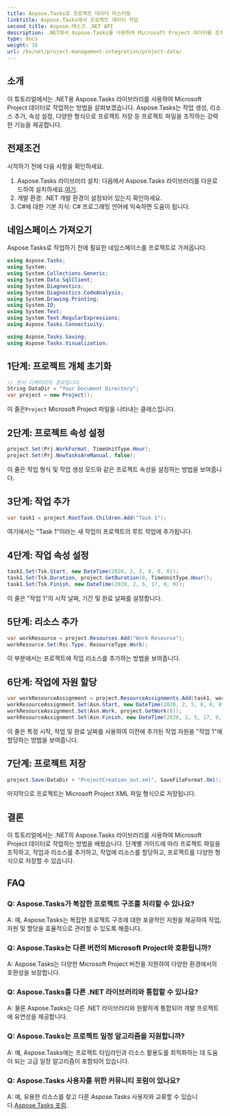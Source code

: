 ```yaml
---
title: Aspose.Tasks로 프로젝트 데이터 마스터링
linktitle: Aspose.Tasks에서 프로젝트 데이터 작업
second_title: Aspose.태스크 .NET API
description: .NET에서 Aspose.Tasks를 사용하여 Microsoft Project 데이터를 조작하는 방법을 알아보세요. 쉽게 작업을 생성하고, 리소스를 추가하고, 프로젝트를 저장하세요.
type: docs
weight: 16
url: /ko/net/project-management-integration/project-data/
---
```

## 소개
이 튜토리얼에서는 .NET용 Aspose.Tasks 라이브러리를 사용하여 Microsoft Project 데이터로 작업하는 방법을 살펴보겠습니다. Aspose.Tasks는 작업 생성, 리소스 추가, 속성 설정, 다양한 형식으로 프로젝트 저장 등 프로젝트 파일을 조작하는 강력한 기능을 제공합니다.
## 전제조건
시작하기 전에 다음 사항을 확인하세요.
1.  Aspose.Tasks 라이브러리 설치: 다음에서 Aspose.Tasks 라이브러리를 다운로드하여 설치하세요.[여기](https://releases.aspose.com/tasks/net/).
2. 개발 환경: .NET 개발 환경이 설정되어 있는지 확인하세요.
3. C#에 대한 기본 지식: C# 프로그래밍 언어에 익숙하면 도움이 됩니다.

## 네임스페이스 가져오기
Aspose.Tasks로 작업하기 전에 필요한 네임스페이스를 프로젝트로 가져옵니다.
```csharp
using Aspose.Tasks;
using System;
using System.Collections.Generic;
using System.Data.SqlClient;
using System.Diagnostics;
using System.Diagnostics.CodeAnalysis;
using System.Drawing.Printing;
using System.IO;
using System.Text;
using System.Text.RegularExpressions;
using Aspose.Tasks.Connectivity;

using Aspose.Tasks.Saving;
using Aspose.Tasks.Visualization;
```

## 1단계: 프로젝트 개체 초기화
```csharp
// 문서 디렉터리의 경로입니다.
String DataDir = "Your Document Directory";
var project = new Project();
```
 이 줄은`Project` Microsoft Project 파일을 나타내는 클래스입니다.
## 2단계: 프로젝트 속성 설정
```csharp
project.Set(Prj.WorkFormat, TimeUnitType.Hour);
project.Set(Prj.NewTasksAreManual, false);
```
이 줄은 작업 형식 및 작업 생성 모드와 같은 프로젝트 속성을 설정하는 방법을 보여줍니다.
## 3단계: 작업 추가
```csharp
var task1 = project.RootTask.Children.Add("Task 1");
```
여기에서는 "Task 1"이라는 새 작업이 프로젝트의 루트 작업에 추가됩니다.
## 4단계: 작업 속성 설정
```csharp
task1.Set(Tsk.Start, new DateTime(2020, 2, 5, 8, 0, 0));
task1.Set(Tsk.Duration, project.GetDuration(8, TimeUnitType.Hour));
task1.Set(Tsk.Finish, new DateTime(2020, 2, 5, 17, 0, 0));
```
이 줄은 "작업 1"의 시작 날짜, 기간 및 완료 날짜를 설정합니다.
## 5단계: 리소스 추가
```csharp
var workResource = project.Resources.Add("Work Resource");
workResource.Set(Rsc.Type, ResourceType.Work);
```
이 부분에서는 프로젝트에 작업 리소스를 추가하는 방법을 보여줍니다.
## 6단계: 작업에 자원 할당
```csharp
var workResourceAssignment = project.ResourceAssignments.Add(task1, workResource);
workResourceAssignment.Set(Asn.Start, new DateTime(2020, 2, 5, 8, 0, 0));
workResourceAssignment.Set(Asn.Work, project.GetWork(8));
workResourceAssignment.Set(Asn.Finish, new DateTime(2020, 2, 5, 17, 0, 0));
```
이 줄은 특정 시작, 작업 및 완료 날짜를 사용하여 이전에 추가된 작업 자원을 "작업 1"에 할당하는 방법을 보여줍니다.
## 7단계: 프로젝트 저장
```csharp
project.Save(DataDir + "ProjectCreation_out.xml", SaveFileFormat.Xml);
```
마지막으로 프로젝트는 Microsoft Project XML 파일 형식으로 저장됩니다.

## 결론
이 튜토리얼에서는 .NET의 Aspose.Tasks 라이브러리를 사용하여 Microsoft Project 데이터로 작업하는 방법을 배웠습니다. 단계별 가이드에 따라 프로젝트 파일을 조작하고, 작업과 리소스를 추가하고, 작업에 리소스를 할당하고, 프로젝트를 다양한 형식으로 저장할 수 있습니다.
## FAQ
### Q: Aspose.Tasks가 복잡한 프로젝트 구조를 처리할 수 있나요?
A: 예, Aspose.Tasks는 복잡한 프로젝트 구조에 대한 포괄적인 지원을 제공하여 작업, 자원 및 할당을 효율적으로 관리할 수 있도록 해줍니다.
### Q: Aspose.Tasks는 다른 버전의 Microsoft Project와 호환됩니까?
A: Aspose.Tasks는 다양한 Microsoft Project 버전을 지원하여 다양한 환경에서의 호환성을 보장합니다.
### Q: Aspose.Tasks를 다른 .NET 라이브러리와 통합할 수 있나요?
A: 물론 Aspose.Tasks는 다른 .NET 라이브러리와 원활하게 통합되어 개발 프로젝트에 유연성을 제공합니다.
### Q: Aspose.Tasks는 프로젝트 일정 알고리즘을 지원합니까?
A: 예, Aspose.Tasks에는 프로젝트 타임라인과 리소스 활용도를 최적화하는 데 도움이 되는 고급 일정 알고리즘이 포함되어 있습니다.
### Q: Aspose.Tasks 사용자를 위한 커뮤니티 포럼이 있나요?
 A: 예, 유용한 리소스를 찾고 다른 Aspose.Tasks 사용자와 교류할 수 있습니다.[Aspose.Tasks 포럼](https://forum.aspose.com/c/tasks/15).